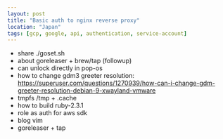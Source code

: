```yaml
---
layout: post
title: "Basic auth to nginx reverse proxy"
location: "Japan"
tags: [gcp, google, api, authentication, service-account]
---
```


* share ./goset.sh
* about goreleaser + brew/tap (followup)
* can unlock directly in pop-os
* how to change gdm3 greeter resolution: https://superuser.com/questions/1270939/how-can-i-change-gdm-greeter-resolution-debian-9-xwayland-vmware
* tmpfs /tmp + .cache
* how to build ruby-2.3.1
* role as auth for aws sdk
* blog vim
* goreleaser + tap

